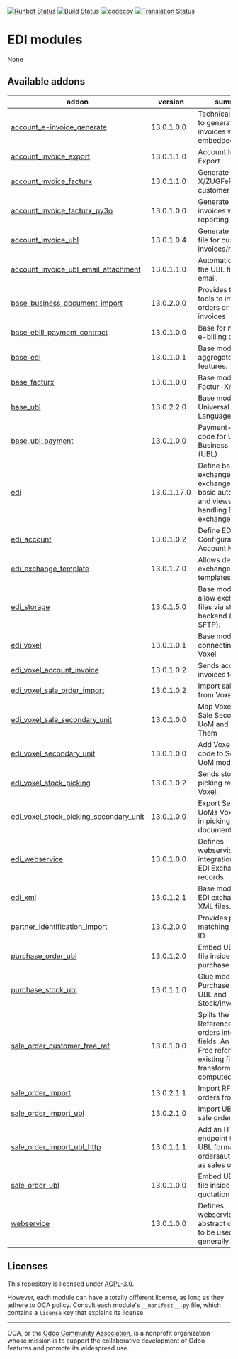 [![Runbot Status](https://runbot.odoo-community.org/runbot/badge/flat/226/13.0.svg)](https://runbot.odoo-community.org/runbot/repo/github-com-oca-edi-226)
[![Build Status](https://travis-ci.com/OCA/edi.svg?branch=13.0)](https://travis-ci.com/OCA/edi)
[![codecov](https://codecov.io/gh/OCA/edi/branch/13.0/graph/badge.svg)](https://codecov.io/gh/OCA/edi)
[![Translation Status](https://translation.odoo-community.org/widgets/edi-13-0/-/svg-badge.svg)](https://translation.odoo-community.org/engage/edi-13-0/?utm_source=widget)

<!-- /!\ do not modify above this line -->

# EDI modules

None

<!-- /!\ do not modify below this line -->

<!-- prettier-ignore-start -->

[//]: # (addons)

Available addons
----------------
addon | version | summary
--- | --- | ---
[account_e-invoice_generate](account_e-invoice_generate/) | 13.0.1.0.0 | Technical module to generate PDF invoices with embedded XML file
[account_invoice_export](account_invoice_export/) | 13.0.1.1.0 | Account Invoice Export
[account_invoice_facturx](account_invoice_facturx/) | 13.0.1.1.0 | Generate Factur-X/ZUGFeRD customer invoices
[account_invoice_facturx_py3o](account_invoice_facturx_py3o/) | 13.0.1.0.0 | Generate Factur-X invoices with Py3o reporting engine
[account_invoice_ubl](account_invoice_ubl/) | 13.0.1.0.4 | Generate UBL XML file for customer invoices/refunds
[account_invoice_ubl_email_attachment](account_invoice_ubl_email_attachment/) | 13.0.1.1.0 | Automatically adds the UBL file to the email.
[base_business_document_import](base_business_document_import/) | 13.0.2.0.0 | Provides technical tools to import sale orders or supplier invoices
[base_ebill_payment_contract](base_ebill_payment_contract/) | 13.0.1.0.0 | Base for managing e-billing contracts
[base_edi](base_edi/) | 13.0.1.0.1 | Base module to aggregate EDI features.
[base_facturx](base_facturx/) | 13.0.1.0.0 | Base module for Factur-X/ZUGFeRD
[base_ubl](base_ubl/) | 13.0.2.2.0 | Base module for Universal Business Language (UBL)
[base_ubl_payment](base_ubl_payment/) | 13.0.1.0.0 | Payment-related code for Universal Business Language (UBL)
[edi](edi/) | 13.0.1.17.0 | Define backends, exchange types, exchange records, basic automation and views for handling EDI exchanges.
[edi_account](edi_account/) | 13.0.1.0.2 | Define EDI Configuration for Account Moves
[edi_exchange_template](edi_exchange_template/) | 13.0.1.7.0 | Allows definition of exchanges via templates.
[edi_storage](edi_storage/) | 13.0.1.5.0 | Base module to allow exchanging files via storage backend (eg: SFTP).
[edi_voxel](edi_voxel/) | 13.0.1.0.1 | Base module for connecting with Voxel
[edi_voxel_account_invoice](edi_voxel_account_invoice/) | 13.0.1.0.2 | Sends account invoices to Voxel.
[edi_voxel_sale_order_import](edi_voxel_sale_order_import/) | 13.0.1.0.2 | Import sale order from Voxel.
[edi_voxel_sale_secondary_unit](edi_voxel_sale_secondary_unit/) | 13.0.1.0.0 | Map Voxel UoM to Sale Secondary UoM and Use Them
[edi_voxel_secondary_unit](edi_voxel_secondary_unit/) | 13.0.1.0.0 | Add Voxel UoM code to Secondary UoM model
[edi_voxel_stock_picking](edi_voxel_stock_picking/) | 13.0.1.0.2 | Sends stock picking report to Voxel.
[edi_voxel_stock_picking_secondary_unit](edi_voxel_stock_picking_secondary_unit/) | 13.0.1.0.0 | Export Secondary UoMs Voxel Code in picking Voxel documents
[edi_webservice](edi_webservice/) | 13.0.1.0.0 | Defines webservice integration from EDI Exchange records
[edi_xml](edi_xml/) | 13.0.1.2.1 | Base module for EDI exchange using XML files.
[partner_identification_import](partner_identification_import/) | 13.0.2.0.0 | Provides partner matching on extra ID
[purchase_order_ubl](purchase_order_ubl/) | 13.0.1.2.0 | Embed UBL XML file inside the PDF purchase order
[purchase_stock_ubl](purchase_stock_ubl/) | 13.0.1.1.0 | Glue module for Purchase Order UBL and Stock/Inventory
[sale_order_customer_free_ref](sale_order_customer_free_ref/) | 13.0.1.0.0 | Splits the Customer Reference on sale orders into two fields. An Id and a Free reference. The existing field is transformed into a computed one.
[sale_order_import](sale_order_import/) | 13.0.2.1.1 | Import RFQ or sale orders from files
[sale_order_import_ubl](sale_order_import_ubl/) | 13.0.2.1.0 | Import UBL XML sale order files
[sale_order_import_ubl_http](sale_order_import_ubl_http/) | 13.0.1.1.1 | Add an HTTP endpoint to import UBL formatted ordersautomatically as sales order
[sale_order_ubl](sale_order_ubl/) | 13.0.1.0.0 | Embed UBL XML file inside the PDF quotation
[webservice](webservice/) | 13.0.1.0.0 | Defines webservice abstract definition to be used generally

[//]: # (end addons)

<!-- prettier-ignore-end -->

## Licenses

This repository is licensed under [AGPL-3.0](LICENSE).

However, each module can have a totally different license, as long as they adhere to OCA
policy. Consult each module's `__manifest__.py` file, which contains a `license` key
that explains its license.

----

OCA, or the [Odoo Community Association](http://odoo-community.org/), is a nonprofit
organization whose mission is to support the collaborative development of Odoo features
and promote its widespread use.
